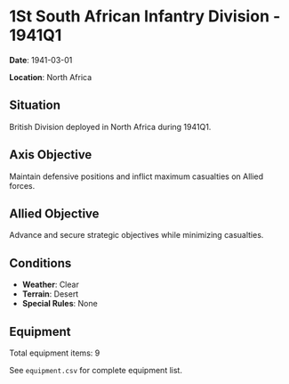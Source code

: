 # 1St South African Infantry Division - 1941Q1

**Date**: 1941-03-01

**Location**: North Africa

## Situation

British Division deployed in North Africa during 1941Q1.

## Axis Objective

Maintain defensive positions and inflict maximum casualties on Allied forces.

## Allied Objective

Advance and secure strategic objectives while minimizing casualties.

## Conditions

- **Weather**: Clear
- **Terrain**: Desert
- **Special Rules**: None

## Equipment

Total equipment items: 9

See `equipment.csv` for complete equipment list.
